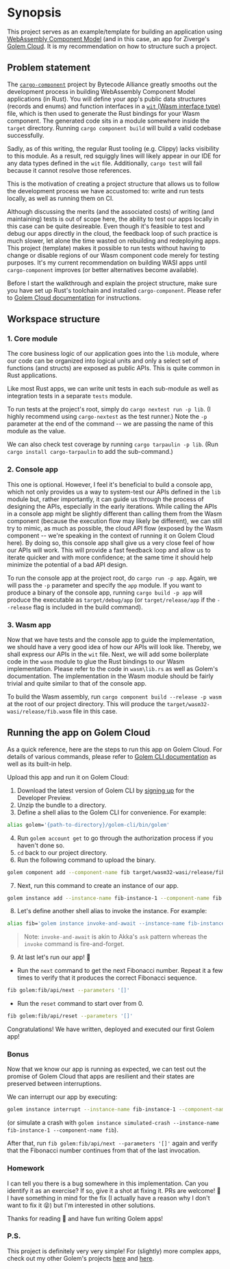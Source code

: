 # Synopsis

This project serves as an example/template for building an application using [WebAssembly Component Model](https://github.com/webassembly/component-model) (and in this case, an app for Ziverge's [Golem Cloud](https://www.golem.cloud/post/unveiling-golem-cloud).  It is my recommendation on how to structure such a project.

## Problem statement

The [`cargo-component`](https://github.com/bytecodealliance/cargo-component) project by Bytecode Alliance greatly smooths out the development process in building WebAssembly Component Model applications (in Rust).  You will define your app's public data structures (records and enums) and function interfaces in a [`wit` (Wasm interface type)](https://github.com/WebAssembly/component-model/blob/main/design/mvp/WIT.md) file, which is then used to generate the Rust bindings for your Wasm component.  The generated code sits in a module somewhere inside the `target` directory.  Running `cargo component build` will build a valid codebase successfully.

Sadly, as of this writing, the regular Rust tooling (e.g. Clippy) lacks visibility to this module.  As a result, red squiggly lines will likely appear in our IDE for any data types defined in the `wit` file. Additionally, `cargo test` will fail because it cannot resolve those references.

This is the motivation of creating a project structure that allows us to follow the development process we have accustomed to: write and run tests locally, as well as running them on CI.

Although discussing the merits (and the associated costs) of writing (and maintaining) tests is out of scope here, the ability to test our apps locally in this case can be quite desireable.  Even though it's feasible to test and debug our apps directly in the cloud, the feedback loop of such practice is much slower, let alone the time wasted on rebuilding and redeploying apps.  This project (template) makes it possible to run tests without having to change or disable regions of our Wasm component code merely for testing purposes.  It's my current recommendation on building WASI apps until `cargo-component` improves (or better alternatives become available).

Before I start the walkthrough and explain the project structure, make sure you have set up Rust's toolchain and installed `cargo-component`. Please refer to [Golem Cloud documentation](https://www.golem.cloud/learn/rust) for instructions.

## Workspace structure

### 1. Core module

The core business logic of our application goes into the `lib` module, where our code can be organized into logical units and only a select set of functions (and structs) are exposed as public APIs. This is quite common in Rust applications.

Like most Rust apps, we can write unit tests in each sub-module as well as integration tests in a separate `tests` module.

To run tests at the project's root, simply do `cargo nextest run -p lib`. (I highly recommend using `cargo-nextest` as the test runner.)  Note the `-p` parameter at the end of the command -- we are passing the name of this module as the value.

We can also check test coverage by running `cargo tarpaulin -p lib`. (Run `cargo install cargo-tarpaulin` to add the sub-command.)

### 2. Console app

This one is optional.  However, I feel it's beneficial to build a console app, which not only provides us a way to system-test our APIs defined in the `lib` module but, rather importantly, it can guide us through the process of designing the APIs, especially in the early iterations.  While calling the APIs in a console app might be slightly different than calling them from the Wasm component (because the execution flow may likely be different), we can still try to mimic, as much as possible, the cloud API flow (exposed by the Wasm component -- we're speaking in the context of running it on Golem Cloud here).  By doing so, this console app shall give us a very close feel of how our APIs will work.  This will provide a fast feedback loop and allow us to iterate quicker and with more confidence; at the same time it should help minimize the potential of a bad API design.

To run the console app at the project root, do `cargo run -p app`.  Again, we will pass the `-p` parameter and specify the `app` module.  If you want to produce a binary of the console app, running `cargo build -p app` will produce the executable as `target/debug/app` (or `target/release/app` if the `--release` flag is included in the build command).

### 3. Wasm app

Now that we have tests and the console app to guide the implementation, we should have a very good idea of how our APIs will look like.  Thereby, we shall express our APIs in the `wit` file.  Next, we will add some boilerplate code in the `wasm` module to glue the Rust bindings to our Wasm implementation. Please refer to the code in `wasm\lib.rs` as well as Golem's documentation.  The implementation in the Wasm module should be fairly trivial and quite similar to that of the console app.

To build the Wasm assembly, run `cargo component build --release -p wasm` at the root of our project directory.  This will produce the `target/wasm32-wasi/release/fib.wasm` file in this case.

## Running the app on Golem Cloud

As a quick reference, here are the steps to run this app on Golem Cloud.  For details of various commands, please refer to [Golem CLI documentation](https://www.golem.cloud/learn/golem-cli) as well as its built-in help.

Upload this app and run it on Golem Cloud:

1. Download the latest version of Golem CLI by [signing up](https://www.golem.cloud/sign-up) for the Developer Preview.
2. Unzip the bundle to a directory.
3. Define a shell alias to the Golem CLI for convenience. For example:

  ```bash
  alias golem='{path-to-directory}/golem-cli/bin/golem'
  ```

4. Run `golem account get` to go through the authorization process if you haven't done so.
5. `cd` back to our project directory.
6. Run the following command to upload the binary.

  ```bash
  golem component add --component-name fib target/wasm32-wasi/release/fib.wasm
  ```

7. Next, run this command to create an instance of our app.

  ```bash
  golem instance add --instance-name fib-instance-1 --component-name fib
  ```

8. Let's define another shell alias to invoke the instance. For example:

  ```bash
  alias fib='golem instance invoke-and-await --instance-name fib-instance-1 --component-name fib --function $*'
  ```

> Note: `invoke-and-await` is akin to Akka's `ask` pattern whereas the `invoke` command is fire-and-forget.

9. At last let's run our app! 🎉

  * Run the `next` command to get the next Fibonacci number. Repeat it a few times to verify that it produces the correct Fibonacci sequence.

  ```bash
  fib golem:fib/api/next --parameters '[]'
  ```

  * Run the `reset` command to start over from 0.

  ```bash
  fib golem:fib/api/reset --parameters '[]'
  ```

Congratulations! We have written, deployed and executed our first Golem app!

### Bonus

Now that we know our app is running as expected, we can test out the promise of Golem Cloud that apps are resilient and their states are preserved between interruptions.

We can interrupt our app by executing:

  ```bash
  golem instance interrupt --instance-name fib-instance-1 --component-name fib
  ```

 (or simulate a crash with `golem instance simulated-crash --instance-name fib-instance-1 --component-name fib`).

 After that, run `fib golem:fib/api/next --parameters '[]'` again and verify that the Fibonacci number continues from that of the last invocation.

### Homework

I can tell you there is a bug somewhere in this implementation.  Can you identify it as an exercise?  If so, give it a shot at fixing it.  PRs are welcome! 🙂 I have something in mind for the fix (I actually have a reason why I don't want to fix it 😝) but I'm interested in other solutions.

Thanks for reading 🙏 and have fun writing Golem apps!

### P.S.

This project is definitely very very simple! For (slightly) more complex apps, check out my other Golem's projects [here](https://github.com/ithinkicancode/golem-wordle) and [here](https://github.com/ithinkicancode/golem-todo-list).
